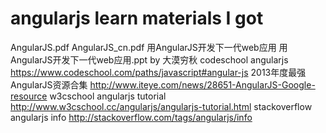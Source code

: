 angularjs learn materials I got
======

AngularJS.pdf
AngularJS_cn.pdf 用AngularJS开发下一代web应用
用AngularJS开发下一代web应用.ppt by 大漠穷秋
codeschool angularjs https://www.codeschool.com/paths/javascript#angular-js
2013年度最强AngularJS资源合集 http://www.iteye.com/news/28651-AngularJS-Google-resource
w3cschool angularjs tutorial http://www.w3cschool.cc/angularjs/angularjs-tutorial.html
stackoverflow angularjs info http://stackoverflow.com/tags/angularjs/info
